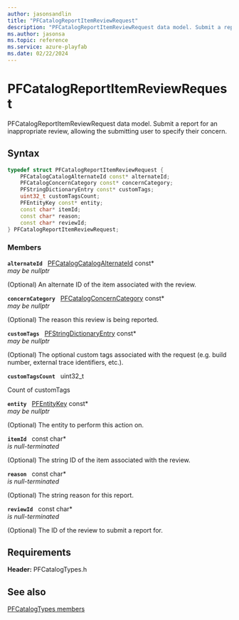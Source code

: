 ```yaml
---
author: jasonsandlin
title: "PFCatalogReportItemReviewRequest"
description: "PFCatalogReportItemReviewRequest data model. Submit a report for an inappropriate review, allowing the submitting user to specify their concern."
ms.author: jasonsa
ms.topic: reference
ms.service: azure-playfab
ms.date: 02/22/2024
---
```


# PFCatalogReportItemReviewRequest  

PFCatalogReportItemReviewRequest data model. Submit a report for an inappropriate review, allowing the submitting user to specify their concern.  

## Syntax  
  
```cpp
typedef struct PFCatalogReportItemReviewRequest {  
    PFCatalogCatalogAlternateId const* alternateId;  
    PFCatalogConcernCategory const* concernCategory;  
    PFStringDictionaryEntry const* customTags;  
    uint32_t customTagsCount;  
    PFEntityKey const* entity;  
    const char* itemId;  
    const char* reason;  
    const char* reviewId;  
} PFCatalogReportItemReviewRequest;  
```
  
### Members  
  
**`alternateId`** &nbsp; [PFCatalogCatalogAlternateId](pfcatalogcatalogalternateid.md) const*  
*may be nullptr*  
  
(Optional) An alternate ID of the item associated with the review.
  
**`concernCategory`** &nbsp; [PFCatalogConcernCategory](../enums/pfcatalogconcerncategory.md) const*  
*may be nullptr*  
  
(Optional) The reason this review is being reported.
  
**`customTags`** &nbsp; [PFStringDictionaryEntry](../../pftypes/structs/pfstringdictionaryentry.md) const*  
*may be nullptr*  
  
(Optional) The optional custom tags associated with the request (e.g. build number, external trace identifiers, etc.).
  
**`customTagsCount`** &nbsp; uint32_t  
  
Count of customTags
  
**`entity`** &nbsp; [PFEntityKey](../../pftypes/structs/pfentitykey-c.md) const*  
*may be nullptr*  
  
(Optional) The entity to perform this action on.
  
**`itemId`** &nbsp; const char*  
*is null-terminated*  
  
(Optional) The string ID of the item associated with the review.
  
**`reason`** &nbsp; const char*  
*is null-terminated*  
  
(Optional) The string reason for this report.
  
**`reviewId`** &nbsp; const char*  
*is null-terminated*  
  
(Optional) The ID of the review to submit a report for.
  
  
## Requirements  
  
**Header:** PFCatalogTypes.h
  
## See also  
[PFCatalogTypes members](../pfcatalogtypes_members.md)  

  
  
